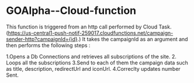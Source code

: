 # GOAlpha--Cloud-function



This function is triggered from an http call performed by Cloud Task.(https://us-central1-push-notif-259017.cloudfunctions.net/campaign-sender-http?campaignId={id}.)
It takes the campaignId as an argument and then performs the following steps :

1.Opens a Db Connections and retrieves all subscriptions of the site.
2. Loops all the subscriptions
3.Send to each of them the campaign data such as title, description, redirectUrl and iconUrl.
4.Correclty updates number Sent.

